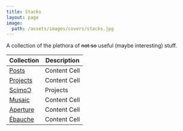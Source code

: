 ```yaml
---
title: Stacks
layout: page
image:
  path: /assets/images/covers/stacks.jpg
---
```


A collection of the plethora of ~~not so~~ useful (maybe interesting) stuff.

Collection              | Description
---                     | ---
[Posts](/posts)         | Content Cell
[Projects](/projects)   | Content Cell
[ScimoƆ](/scimoc)       | Projects
[Musaic](/musaic)       | Content Cell
[Aperture](/aperture)   | Content Cell
[Ébauche](/ebauche)     | Content Cell
